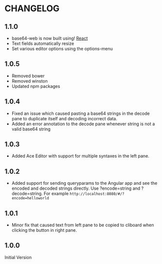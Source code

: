# CHANGELOG

## 1.1.0
* base64-web is now built using! [React](https://reactjs.org/)
* Text fields automatically resize
* Set various editor options using the options-menu

## 1.0.5
* Removed bower
* Removed winston
* Updated npm packages

## 1.0.4
* Fixed an issue which caused pasting a base64 strings in the decode pane to duplicate itself and decoding incorrect data.
* Added an error annotation to the decode pane whenever string is not a valid base64 string

## 1.0.3
* Added Ace Editor with support for multiple syntaxes in the left pane.

## 1.0.2
* Added support for sending queryparams to the Angular app and see the encoded and decoded strings directly. Use ?encode=string and ?decode=string. For example `http://localhost:8080/#/?encode=helloworld`

## 1.0.1
* Minor fix that caused text from left pane to be copied to cliboard when clicking the button in right pane.

## 1.0.0
Initial Version